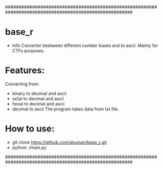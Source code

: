 #######################################################################################################
# base_r
* Info
  Converter beetween different number bases and to ascii. Mainly for CTFs purposes.

# Features: 
  Converting from: 
   - binary to decimal and ascii
   - octal  to decimal and ascii
   - hexal  to decimal and ascii
   - decimal to ascii
  The program takes data from txt file.
  
# How to use:
   - git clone https://github.com/aluvium/base_r.git
   - python ./main.py
 
#######################################################################################################
